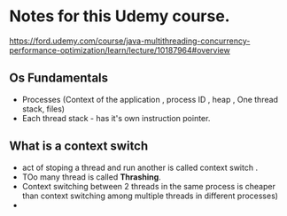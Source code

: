 # Notes for this Udemy course.  

https://ford.udemy.com/course/java-multithreading-concurrency-performance-optimization/learn/lecture/10187964#overview 

## Os Fundamentals
- Processes (Context of the application , process ID , heap , One thread stack, files)
- Each thread stack - has it's own instruction pointer.

## What is a context switch 
- act of stoping a thread and run another is called context switch .
- TOo many thread is called **Thrashing**.
- Context switching between 2 threads in the same process is cheaper than context switching among multiple threads in different processes)
- 
